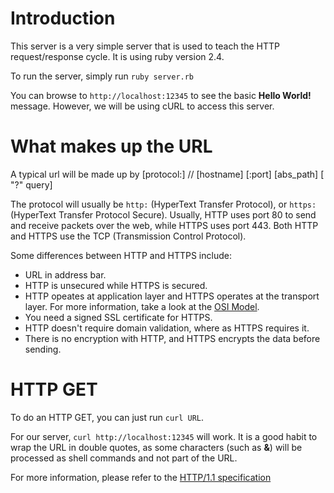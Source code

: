 # Introduction

This server is a very simple server that is used to teach the HTTP request/response cycle. It is using ruby version 2.4.

To run the server, simply run
`ruby server.rb`

You can browse to `http://localhost:12345` to see the basic **Hello World! <Current Time>** message. However, we will be using cURL to access this server.

# What makes up the URL

A typical url will be made up by [protocol:] // [hostname] [:port] [abs_path] [ "?" query]

The protocol will usually be `http:` (HyperText Transfer Protocol), or `https:` (HyperText Transfer Protocol Secure). Usually, HTTP uses port 80 to send and receive packets over the web, while HTTPS uses port 443. Both HTTP and HTTPS use the TCP (Transmission Control Protocol). 

Some differences between HTTP and HTTPS include:
* URL in address bar.
* HTTP is unsecured while HTTPS is secured.
* HTTP opeates at application layer and HTTPS operates at the transport layer. For more information, take a look at the [OSI Model](https://www.tutorialspoint.com/ipv4/ipv4_osi_model.htm).
* You need a signed SSL certificate for HTTPS.
* HTTP doesn't require domain validation, where as HTTPS requires it.
* There is no encryption with HTTP, and HTTPS encrypts the data before sending. 

# HTTP GET

To do an HTTP GET, you can just run `curl URL`.

For our server, `curl http://localhost:12345` will work. It is a good habit to wrap the URL in double quotes, as some characters (such as **&**) will be processed as shell commands and not part of the URL. 

For more information, please refer to the [HTTP/1.1 specification](https://www.w3.org/Protocols/rfc2616/rfc2616.html)
